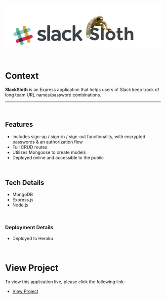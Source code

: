 ![SlackSloth-Heading](/public/images/SlackSloth-Heading.png)

&nbsp;

# Context
**SlackSloth** is an Express application that helps users of Slack keep track of long
team URL names/password combinations.

---
&nbsp;

## Features
* Includes sign-up / sign-in / sign-out functionality, with encrypted passwords & an authorization flow
*  Full CRUD routes
*  Utilizes Mongoose to create models
*  Deployed online and accessible to the public

&nbsp;

## Tech Details
* MongoDB
* Express.js
* Node.js

&nbsp;

### Deployment Details
* Deployed to Heroku


&nbsp;

# View Project
To view this application live, please click the following link:
* [View Project](https://slack-sloth.herokuapp.com/)

&nbsp;